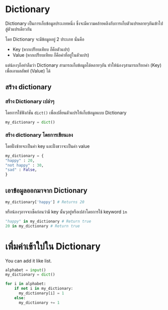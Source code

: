 # Dictionary
Dictionary เป็นการเก็บข้อมูลประเภทหนึ่ง ซึ่งจะมีความคล้ายคลึงกับการเก็บตัวแปรหลายๆอันเข้าไปสู่ตัวแปรเดียวกัน

โดย Dictionary จะมีข้อมูลอยู่ 2 ประเภท นั่นคือ

- Key (หากเปรียบเทียบ ก็คือตัวแปร)
- Value (หากเปรียบเทียบ ก็คือค่าที่อยู่ในตัวแปร)

แต่น้องๆก็อย่าลืมว่า Dictionary สามารถเก็บข้อมูลได้หลายๆอัน ทำให้น้องๆสามารถเรียกค่า (Key) เพื่อเอาผลลัพท์ (Value) ได้

## สร้าง dictionary
### สร้าง Dictionary เปล่าๆ
โดยการใช้ฟังก์ชั่น `dict()` เพื่อเปลี่ยนตัวแปรให้เก็บข้อมูลแบบ Dictionary
```python
my_dictionary = dict()
```

### สร้าง dictionary โดยการเขียนเอง
โดยฝั่งซ้ายจะเป็นค่า key และฝั่งขวาจะเป็นค่า value
```python
my_dictionary = {
"happy" : 20,
"not happy" : 30,
"sad" : False,
}
```

## เอาข้อมูลออกมาจาก Dictionary
```python
my_dictionary['happy'] # Returns 20
```

หรือน้องๆอาจจะเช็คก่อนว่ามี key นั้นๆอยู่หรือเปล่าโดยการใช้ keyword `ìn`
```python
"happy" in my_dictionary # Return true
20 in my_dictionary # Return true
```

# เพื่มค่าเข้าใปใน Dictionary
You can add it like list.
```python
alphabet = input()
my_dictionary = dict()

for i in alphabet:
    if not i in my_dictionary:
      my_dictionary[i] = 1
    else:
      my_dictionary += 1

```
